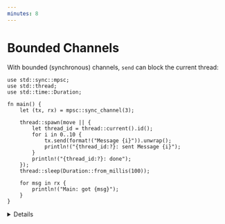 ```yaml
---
minutes: 8
---
```


# Bounded Channels

With bounded (synchronous) channels, `send` can block the current thread:

```rust,editable
use std::sync::mpsc;
use std::thread;
use std::time::Duration;

fn main() {
    let (tx, rx) = mpsc::sync_channel(3);

    thread::spawn(move || {
        let thread_id = thread::current().id();
        for i in 0..10 {
            tx.send(format!("Message {i}")).unwrap();
            println!("{thread_id:?}: sent Message {i}");
        }
        println!("{thread_id:?}: done");
    });
    thread::sleep(Duration::from_millis(100));

    for msg in rx {
        println!("Main: got {msg}");
    }
}
```

<details>

- Calling `send` will block the current thread until there is space in the
  channel for the new message. The thread can be blocked indefinitely if there
  is nobody who reads from the channel.
- A call to `send` will abort with an error (that is why it returns `Result`) if
  the channel is closed. A channel is closed when the receiver is dropped.
- A bounded channel with a size of zero is called a "rendezvous channel". Every
  send will block the current thread until another thread calls `recv`.

</details>
